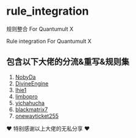 # rule_integration
规则整合 For Quantumult X

Rule integration For Quantumult X


## 包含以下大佬的分流&重写&规则集

1. [NobyDa](https://github.com/NobyDa)
2. [DivineEngine](https://github.com/DivineEngine)
3. [lhie1](https://github.com/lhie1/Rules/tree/master)
4. [limbopro](https://github.com/limbopro/Adblock4limbo)
5. [yichahucha](https://github.com/yichahucha/surge)
6. [blackmatrix7](https://github.com/blackmatrix7/ios_rule_script)
7. [onewayticket255](https://github.com/onewayticket255/Surge-Script)

♥ 特别感谢以上大佬的无私分享 ♥



